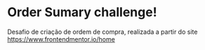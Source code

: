 # Order Sumary challenge!

Desafio de criação de ordem de compra, realizada a partir do site https://www.frontendmentor.io/home
